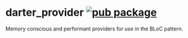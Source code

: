 # darter_provider [![pub package](https://img.shields.io/badge/pub-v0.0.1-orange)](https://pub.dev/packages/darter_provider)

Memory conscious and performant providers for use in the BLoC pattern.
